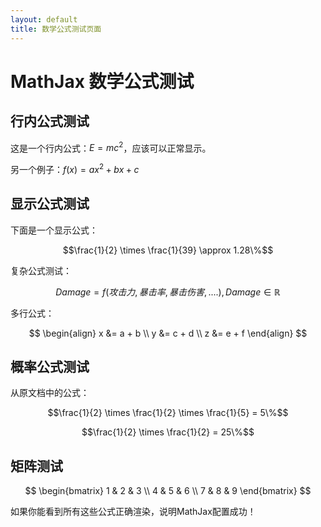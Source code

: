 ```yaml
---
layout: default
title: 数学公式测试页面
---
```


# MathJax 数学公式测试

## 行内公式测试

这是一个行内公式：$E = mc^2$，应该可以正常显示。

另一个例子：$f(x) = ax^2 + bx + c$

## 显示公式测试

下面是一个显示公式：

$$\frac{1}{2} \times \frac{1}{39} \approx 1.28\%$$

复杂公式测试：

$$Damage = f(攻击力, 暴击率, 暴击伤害, ....), Damage \in \mathbb{R}$$

多行公式：

$$
\begin{align}
x &= a + b \\
y &= c + d \\
z &= e + f
\end{align}
$$

## 概率公式测试

从原文档中的公式：

$$\frac{1}{2} \times \frac{1}{2} \times \frac{1}{5} = 5\%$$

$$\frac{1}{2} \times \frac{1}{2} = 25\%$$

## 矩阵测试

$$
\begin{bmatrix}
1 & 2 & 3 \\
4 & 5 & 6 \\
7 & 8 & 9
\end{bmatrix}
$$

如果你能看到所有这些公式正确渲染，说明MathJax配置成功！ 